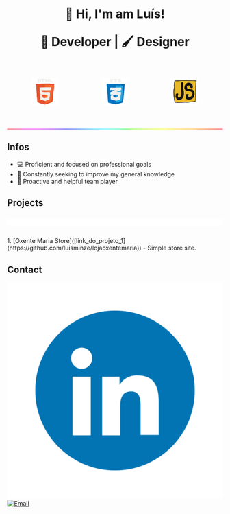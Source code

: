 <h1 align="center">👋 Hi, I'm am Luís! 
<p align="center">
🔧 Developer | 🖌️ Designer
</p> 
<p align="center">
  <div style="display: flex; gap: 20px; justify-content: center; flex-wrap: wrap;">
  
  <figure style="text-align: center;">
      <img src="./media/html.gif" width="64" alt="Projeto 1">
  </figure>
  
  <figure style="text-align: center;">
      <img src="./media/css.gif" width="64" alt="Projeto 2">
  </figure>

  <figure style="text-align: center;">
      <img src="./media/js.gif" width="64" alt="Projeto 3">
  </figure>
<img src="./media/rgbline.gif" width="1000">
  </h1>
</p> 

<h2>Infos</h2>

- 💻 Proficient and focused on professional goals  
- 🧠 Constantly seeking to improve my general knowledge  
- 🤝 Proactive and helpful team player

</div>

<h2>Projects
  <p align="center">
<img src="./media/redline.gif" width="1000">
</p>
</h2>
1. [Oxente Maria Store]([link_do_projeto_1](https://github.com/luisminze/lojaoxentemaria)) - Simple store site.

<h2>Contact</h2>

[![LinkedIn](https://github.com/luisminze/luisminze/blob/main/Linkedin.gif)](https://linkedin.com/in/luisminze)  
[![Email](https://img.shields.io/badge/Email-D14836?logo=gmail&logoColor=white)](mailto:luisminze@gmail.com)
